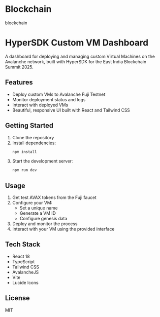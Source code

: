 # Blockchain
blockchain
# HyperSDK Custom VM Dashboard

A dashboard for deploying and managing custom Virtual Machines on the Avalanche network, built with HyperSDK for the East India Blockchain Summit 2025.

## Features

- Deploy custom VMs to Avalanche Fuji Testnet
- Monitor deployment status and logs
- Interact with deployed VMs
- Beautiful, responsive UI built with React and Tailwind CSS

## Getting Started

1. Clone the repository
2. Install dependencies:
   ```bash
   npm install
   ```
3. Start the development server:
   ```bash
   npm run dev
   ```

## Usage

1. Get test AVAX tokens from the Fuji faucet
2. Configure your VM:
   - Set a unique name
   - Generate a VM ID
   - Configure genesis data
3. Deploy and monitor the process
4. Interact with your VM using the provided interface

## Tech Stack

- React 18
- TypeScript
- Tailwind CSS
- AvalancheJS
- Vite
- Lucide Icons

## License

MIT

